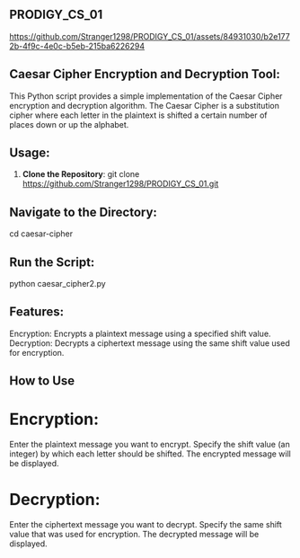## PRODIGY_CS_01

https://github.com/Stranger1298/PRODIGY_CS_01/assets/84931030/b2e1772b-4f9c-4e0c-b5eb-215ba6226294
## Caesar Cipher Encryption and Decryption Tool:

This Python script provides a simple implementation of the Caesar Cipher encryption and decryption algorithm. The Caesar Cipher is a substitution cipher where each letter in the plaintext is shifted a certain number of places down or up the alphabet.

## Usage:

1. **Clone the Repository**:
   git clone https://github.com/Stranger1298/PRODIGY_CS_01.git

## Navigate to the Directory:
  cd caesar-cipher
  
## Run the Script:
  python caesar_cipher2.py
## Features:
Encryption: Encrypts a plaintext message using a specified shift value.
Decryption: Decrypts a ciphertext message using the same shift value used for encryption.

## How to Use
# Encryption:
Enter the plaintext message you want to encrypt.
Specify the shift value (an integer) by which each letter should be shifted.
The encrypted message will be displayed.

# Decryption:
Enter the ciphertext message you want to decrypt.
Specify the same shift value that was used for encryption.
The decrypted message will be displayed.

